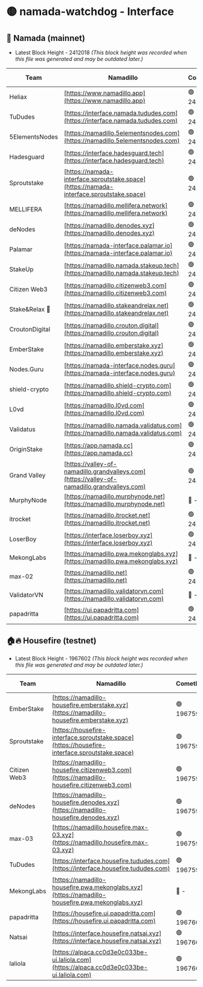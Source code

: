 # 🟡 namada-watchdog - Interface

## 🚀 Namada (mainnet)
- Latest Block Height - 2412018 *(This block height was recorded when this file was generated and may be outdated later.)*

| Team | Namadillo | CometBFT | Indexer | MASP Indexer |
|-|-|-|-|-|
| Heliax | [https://www.namadillo.app](https://www.namadillo.app) | 🟢 2411996 | 🔴 2410414 | 🟢 2411995 |
| TuDudes | [https://interface.namada.tududes.com](https://interface.namada.tududes.com) | 🟢 2411997 | 🔴 2410414 | 🟢 2411995 |
| 5ElementsNodes | [https://namadillo.5elementsnodes.com](https://namadillo.5elementsnodes.com) | 🟢 2411997 | 🔴 2410414 | 🟢 2411997 |
| Hadesguard | [https://interface.hadesguard.tech](https://interface.hadesguard.tech) | 🟢 2411998 | 🔴 2410414 | 🟢 2411997 |
| Sproutstake | [https://namada-interface.sproutstake.space](https://namada-interface.sproutstake.space) | 🟢 2411999 | 🔴 2410414 | 🟢 2411998 |
| MELLIFERA | [https://namadillo.mellifera.network](https://namadillo.mellifera.network) | 🟢 2412000 | 🔴 2410414 | 🟢 2412000 |
| deNodes | [https://namadillo.denodes.xyz](https://namadillo.denodes.xyz) | 🟢 2412001 | 🔴 2410414 | 🟢 2412000 |
| Palamar | [https://namada-interface.palamar.io](https://namada-interface.palamar.io) | 🟢 2412001 | 🔴 2410414 | 🟢 2412001 |
| StakeUp | [https://namadillo.namada.stakeup.tech](https://namadillo.namada.stakeup.tech) | 🟢 2412002 | 🔴 2410414 | 🟢 2412002 |
| Citizen Web3 | [https://namadillo.citizenweb3.com](https://namadillo.citizenweb3.com) | 🟢 2412003 | 🔴 2410414 | 🟢 2412003 |
| Stake&Relax 🦥 | [https://namadillo.stakeandrelax.net](https://namadillo.stakeandrelax.net) | 🟢 2412004 | 🔴 2410414 | 🟢 2412004 |
| CroutonDigital | [https://namadillo.crouton.digital](https://namadillo.crouton.digital) | 🟢 2412005 | 🔴 2410414 | 🟢 2412005 |
| EmberStake | [https://namadillo.emberstake.xyz](https://namadillo.emberstake.xyz) | 🟢 2412005 | 🔴 2410414 | 🟢 2412005 |
| Nodes.Guru | [https://namada-interface.nodes.guru](https://namada-interface.nodes.guru) | 🟢 2412006 | 🔴 2410414 | 🟢 2412006 |
| shield-crypto | [https://namadillo.shield-crypto.com](https://namadillo.shield-crypto.com) | 🟢 2412007 | 🔴 2410414 | 🟢 2412007 |
| L0vd | [https://namadillo.l0vd.com](https://namadillo.l0vd.com) | 🟢 2412008 | 🔴 2410414 | 🟢 2412008 |
| Validatus | [https://namadillo.namada.validatus.com](https://namadillo.namada.validatus.com) | 🟢 2412009 | 🔴 2410414 | 🟢 2412009 |
| OriginStake | [https://app.namada.cc](https://app.namada.cc) | 🟢 2412010 | 🔴 2410414 | 🟢 2412009 |
| Grand Valley | [https://valley-of-namadillo.grandvalleys.com](https://valley-of-namadillo.grandvalleys.com) | 🟢 2412010 | 🔴 2410414 | 🟢 2412010 |
| MurphyNode | [https://namadillo.murphynode.net](https://namadillo.murphynode.net) | 🔴 - | 🔴 - | 🔴 - |
| itrocket | [https://namadillo.itrocket.net](https://namadillo.itrocket.net) | 🟢 2412013 | 🔴 2410414 | 🟢 2412013 |
| LoserBoy | [https://interface.loserboy.xyz](https://interface.loserboy.xyz) | 🟢 2412014 | 🔴 2410414 | 🟢 2412014 |
| MekongLabs | [https://namadillo.pwa.mekonglabs.xyz](https://namadillo.pwa.mekonglabs.xyz) | 🔴 - | 🔴 - | 🔴 - |
| max-02 | [https://namadillo.net](https://namadillo.net) | 🟢 2412015 | 🔴 2410414 | 🟢 2412015 |
| ValidatorVN | [https://namadillo.validatorvn.com](https://namadillo.validatorvn.com) | 🔴 - | 🔴 - | 🔴 - |
| papadritta | [https://ui.papadritta.com](https://ui.papadritta.com) | 🟢 2412018 | 🔴 2410414 | 🟢 2412018 |

## 🏠🔥 Housefire (testnet)
- Latest Block Height - 1967602 *(This block height was recorded when this file was generated and may be outdated later.)*

| Team | Namadillo | CometBFT | Indexer | MASP Indexer |
|-|-|-|-|-|
| EmberStake | [https://namadillo-housefire.emberstake.xyz](https://namadillo-housefire.emberstake.xyz) | 🟢 1967597 | 🟢 1967597 | 🟢 1967597 |
| Sproutstake | [https://housefire-interface.sproutstake.space](https://housefire-interface.sproutstake.space) | 🟢 1967597 | 🟢 1967597 | 🟢 1967598 |
| Citizen Web3 | [https://namadillo-housefire.citizenweb3.com](https://namadillo-housefire.citizenweb3.com) | 🟢 1967598 | 🔴 1887621 | 🟢 1967598 |
| deNodes | [https://namadillo-housefire.denodes.xyz](https://namadillo-housefire.denodes.xyz) | 🟢 1967598 | 🟢 1967598 | 🟢 1967598 |
| max-03 | [https://namadillo.housefire.max-03.xyz](https://namadillo.housefire.max-03.xyz) | 🟢 1967599 | 🟢 1967599 | 🟢 1967599 |
| TuDudes | [https://interface.housefire.tududes.com](https://interface.housefire.tududes.com) | 🟢 1967599 | 🔴 1896505 | 🟢 1967599 |
| MekongLabs | [https://namadillo-housefire.pwa.mekonglabs.xyz](https://namadillo-housefire.pwa.mekonglabs.xyz) | 🔴 - | 🔴 - | 🔴 - |
| papadritta | [https://housefire.ui.papadritta.com](https://housefire.ui.papadritta.com) | 🟢 1967600 | 🟢 1967600 | 🟢 1967600 |
| Natsai | [https://interface.housefire.natsai.xyz](https://interface.housefire.natsai.xyz) | 🟢 1967601 | 🟢 1967601 | 🟢 1967601 |
| laliola | [https://alpaca.cc0d3e0c033be-ui.laliola.com](https://alpaca.cc0d3e0c033be-ui.laliola.com) | 🟢 1967602 | 🟢 1967601 | 🟢 1967601 |

